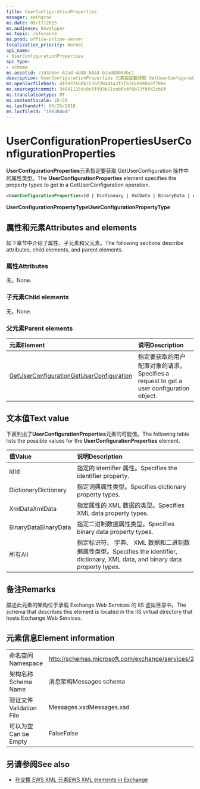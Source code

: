 ```yaml
---
title: UserConfigurationProperties
manager: sethgros
ms.date: 09/17/2015
ms.audience: Developer
ms.topic: reference
ms.prod: office-online-server
localization_priority: Normal
api_name:
- UserConfigurationProperties
api_type:
- schema
ms.assetid: c143a6ec-62ad-4d48-b844-b1ad88054bc1
description: UserConfigurationProperties 元素指定要获取 GetUserConfiguration 操作中的属性类型。
ms.openlocfilehash: 4f993765bb7c36f28a41a3f2fa7e28698a3f709e
ms.sourcegitcommit: 34041125dc8c5f993b21cebfc4f8b72f0fd2cb6f
ms.translationtype: MT
ms.contentlocale: zh-CN
ms.lasthandoff: 06/25/2018
ms.locfileid: "19838464"
---
```

# <a name="userconfigurationproperties"></a><span data-ttu-id="08b88-103">UserConfigurationProperties</span><span class="sxs-lookup"><span data-stu-id="08b88-103">UserConfigurationProperties</span></span>

<span data-ttu-id="08b88-104">**UserConfigurationProperties**元素指定要获取 GetUserConfiguration 操作中的属性类型。</span><span class="sxs-lookup"><span data-stu-id="08b88-104">The **UserConfigurationProperties** element specifies the property types to get in a GetUserConfiguration operation.</span></span> 
  
```xml
<UserConfigurationProperties>Id | Dictionary | XmlData | BinaryData | All</UserConfigurationProperties>
```

 <span data-ttu-id="08b88-105">**UserConfigurationPropertyType**</span><span class="sxs-lookup"><span data-stu-id="08b88-105">**UserConfigurationPropertyType**</span></span>
## <a name="attributes-and-elements"></a><span data-ttu-id="08b88-106">属性和元素</span><span class="sxs-lookup"><span data-stu-id="08b88-106">Attributes and elements</span></span>

<span data-ttu-id="08b88-107">如下章节中介绍了属性、子元素和父元素。</span><span class="sxs-lookup"><span data-stu-id="08b88-107">The following sections describe attributes, child elements, and parent elements.</span></span>
  
### <a name="attributes"></a><span data-ttu-id="08b88-108">属性</span><span class="sxs-lookup"><span data-stu-id="08b88-108">Attributes</span></span>

<span data-ttu-id="08b88-109">无。</span><span class="sxs-lookup"><span data-stu-id="08b88-109">None.</span></span>
  
### <a name="child-elements"></a><span data-ttu-id="08b88-110">子元素</span><span class="sxs-lookup"><span data-stu-id="08b88-110">Child elements</span></span>

<span data-ttu-id="08b88-111">无。</span><span class="sxs-lookup"><span data-stu-id="08b88-111">None.</span></span>
  
### <a name="parent-elements"></a><span data-ttu-id="08b88-112">父元素</span><span class="sxs-lookup"><span data-stu-id="08b88-112">Parent elements</span></span>

|<span data-ttu-id="08b88-113">**元素**</span><span class="sxs-lookup"><span data-stu-id="08b88-113">**Element**</span></span>|<span data-ttu-id="08b88-114">**说明**</span><span class="sxs-lookup"><span data-stu-id="08b88-114">**Description**</span></span>|
|:-----|:-----|
|[<span data-ttu-id="08b88-115">GetUserConfiguration</span><span class="sxs-lookup"><span data-stu-id="08b88-115">GetUserConfiguration</span></span>](getuserconfiguration.md) <br/> |<span data-ttu-id="08b88-116">指定要获取的用户配置对象的请求。</span><span class="sxs-lookup"><span data-stu-id="08b88-116">Specifies a request to get a user configuration object.</span></span>  <br/> |
   
## <a name="text-value"></a><span data-ttu-id="08b88-117">文本值</span><span class="sxs-lookup"><span data-stu-id="08b88-117">Text value</span></span>

<span data-ttu-id="08b88-118">下表列出了**UserConfigurationProperties**元素的可能值。</span><span class="sxs-lookup"><span data-stu-id="08b88-118">The following table lists the possible values for the **UserConfigurationProperties** element.</span></span> 
  
|<span data-ttu-id="08b88-119">**值**</span><span class="sxs-lookup"><span data-stu-id="08b88-119">**Value**</span></span>|<span data-ttu-id="08b88-120">**说明**</span><span class="sxs-lookup"><span data-stu-id="08b88-120">**Description**</span></span>|
|:-----|:-----|
|<span data-ttu-id="08b88-121">Id</span><span class="sxs-lookup"><span data-stu-id="08b88-121">Id</span></span>  <br/> |<span data-ttu-id="08b88-122">指定的 identifier 属性。</span><span class="sxs-lookup"><span data-stu-id="08b88-122">Specifies the identifier property.</span></span>  <br/> |
|<span data-ttu-id="08b88-123">Dictionary</span><span class="sxs-lookup"><span data-stu-id="08b88-123">Dictionary</span></span>  <br/> |<span data-ttu-id="08b88-124">指定词典属性类型。</span><span class="sxs-lookup"><span data-stu-id="08b88-124">Specifies dictionary property types.</span></span>  <br/> |
|<span data-ttu-id="08b88-125">XmlData</span><span class="sxs-lookup"><span data-stu-id="08b88-125">XmlData</span></span>  <br/> |<span data-ttu-id="08b88-126">指定属性的 XML 数据的类型。</span><span class="sxs-lookup"><span data-stu-id="08b88-126">Specifies XML data property types.</span></span>  <br/> |
|<span data-ttu-id="08b88-127">BinaryData</span><span class="sxs-lookup"><span data-stu-id="08b88-127">BinaryData</span></span>  <br/> |<span data-ttu-id="08b88-128">指定二进制数据属性类型。</span><span class="sxs-lookup"><span data-stu-id="08b88-128">Specifies binary data property types.</span></span>  <br/> |
|<span data-ttu-id="08b88-129">所有</span><span class="sxs-lookup"><span data-stu-id="08b88-129">All</span></span>  <br/> |<span data-ttu-id="08b88-130">指定标识符、 字典、 XML 数据和二进制数据属性类型。</span><span class="sxs-lookup"><span data-stu-id="08b88-130">Specifies the identifier, dictionary, XML data, and binary data property types.</span></span>  <br/> |
   
## <a name="remarks"></a><span data-ttu-id="08b88-131">备注</span><span class="sxs-lookup"><span data-stu-id="08b88-131">Remarks</span></span>

<span data-ttu-id="08b88-132">描述此元素的架构位于承载 Exchange Web Services 的 IIS 虚拟目录中。</span><span class="sxs-lookup"><span data-stu-id="08b88-132">The schema that describes this element is located in the IIS virtual directory that hosts Exchange Web Services.</span></span>
  
## <a name="element-information"></a><span data-ttu-id="08b88-133">元素信息</span><span class="sxs-lookup"><span data-stu-id="08b88-133">Element information</span></span>

|||
|:-----|:-----|
|<span data-ttu-id="08b88-134">命名空间</span><span class="sxs-lookup"><span data-stu-id="08b88-134">Namespace</span></span>  <br/> |http://schemas.microsoft.com/exchange/services/2006/messages  <br/> |
|<span data-ttu-id="08b88-135">架构名称</span><span class="sxs-lookup"><span data-stu-id="08b88-135">Schema Name</span></span>  <br/> |<span data-ttu-id="08b88-136">消息架构</span><span class="sxs-lookup"><span data-stu-id="08b88-136">Messages schema</span></span>  <br/> |
|<span data-ttu-id="08b88-137">验证文件</span><span class="sxs-lookup"><span data-stu-id="08b88-137">Validation File</span></span>  <br/> |<span data-ttu-id="08b88-138">Messages.xsd</span><span class="sxs-lookup"><span data-stu-id="08b88-138">Messages.xsd</span></span>  <br/> |
|<span data-ttu-id="08b88-139">可以为空</span><span class="sxs-lookup"><span data-stu-id="08b88-139">Can be Empty</span></span>  <br/> |<span data-ttu-id="08b88-140">False</span><span class="sxs-lookup"><span data-stu-id="08b88-140">False</span></span>  <br/> |
   
## <a name="see-also"></a><span data-ttu-id="08b88-141">另请参阅</span><span class="sxs-lookup"><span data-stu-id="08b88-141">See also</span></span>



- [<span data-ttu-id="08b88-142">在交换 EWS XML 元素</span><span class="sxs-lookup"><span data-stu-id="08b88-142">EWS XML elements in Exchange</span></span>](ews-xml-elements-in-exchange.md)

